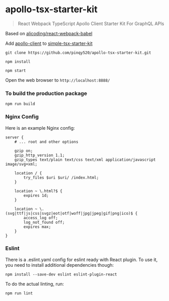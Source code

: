 # apollo-tsx-starter-kit

> React Webpack TypeScript Apollo Client Starter Kit For GraphQL APIs

Based on [alicoding/react-webpack-babel](https://github.com/alicoding/react-webpack-babel)

Add [apollo-client](https://github.com/apollostack/apollo-client) to [simple-tsx-starter-kit](https://github.com/pinqy520/simple-tsx-starter-kit)

```
git clone https://github.com/pinqy520/apollo-tsx-starter-kit.git

npm install

npm start
```

Open the web browser to `http://localhost:8888/`

### To build the production package

```
npm run build
```

### Nginx Config

Here is an example Nginx config:
```
server {
	# ... root and other options

	gzip on;
	gzip_http_version 1.1;
	gzip_types text/plain text/css text/xml application/javascript image/svg+xml;

	location / {
		try_files $uri $uri/ /index.html;
	}

	location ~ \.html?$ {
		expires 1d;
	}

	location ~ \.(svg|ttf|js|css|svgz|eot|otf|woff|jpg|jpeg|gif|png|ico)$ {
		access_log off;
		log_not_found off;
		expires max;
	}
}
```

### Eslint
There is a .eslint.yaml config for eslint ready with React plugin.
To use it, you need to install additional dependencies though:

```
npm install --save-dev eslint eslint-plugin-react
```

To do the actual linting, run:

```
npm run lint
```
